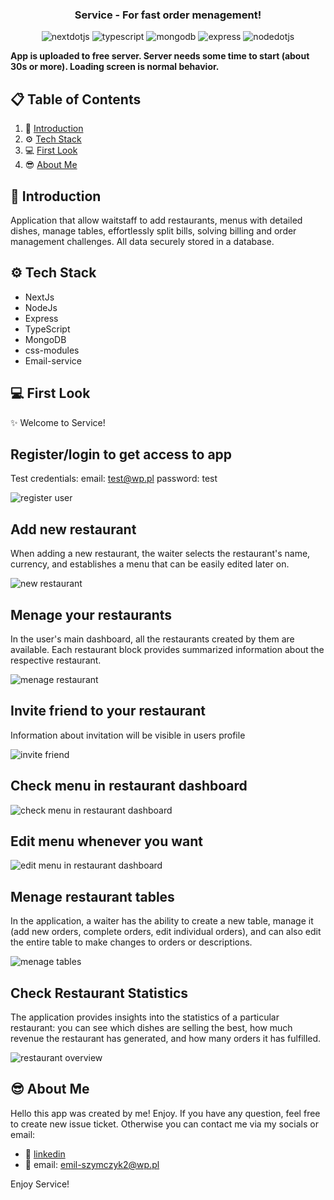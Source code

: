 <div align="center">

  <h3 align="center">Service - For fast order menagement!</h3>
  <div>
    <img src="https://img.shields.io/badge/-Next_JS-black?style=for-the-badge&logoColor=white&logo=nextdotjs&color=000000" alt="nextdotjs" />
    <img src="https://img.shields.io/badge/-TypeScript-black?style=for-the-badge&logoColor=white&logo=typescript&color=3178C6" alt="typescript" />
    <img src="https://img.shields.io/badge/-MongoDB-black?style=for-the-badge&logoColor=white&logo=mongodb&color=47A248" alt="mongodb" />
    <img src="https://img.shields.io/badge/-Node_JS-black?style=for-the-badge&logoColor=white&logo=express&color=000000" alt="express" />
    <img src="https://img.shields.io/badge/-Express-black?style=for-the-badge&logoColor=white&logo=nodedotjs&color=078509" alt="nodedotjs" />
  </div>

</div>

**App is uploaded to free server. Server needs some time to start (about 30s or more). Loading screen is normal behavior.**

## 📋 <a name="table">Table of Contents</a>

1. 📎 [Introduction](#introduction)
2. ⚙️ [Tech Stack](#tech-stack)
3. 💻 [First Look](#first-look)
4. 😎 [About Me](#about-me)

## <a name="introduction">📎 Introduction</a>

Application that allow waitstaff to add restaurants, menus with detailed dishes,
manage tables, effortlessly split bills, solving billing and order management
challenges. All data securely stored in a database.

## <a name="tech-stack">⚙️ Tech Stack</a>

- NextJs
- NodeJs
- Express
- TypeScript
- MongoDB
- css-modules
- Email-service

## <a name="first-look">💻 First Look</a>

✨ Welcome to Service!

## Register/login to get access to app

Test credentials:
email: test@wp.pl
password: test

![register user](./client/public/Service.jpg)

## Add new restaurant

When adding a new restaurant, the waiter selects the restaurant's name,
currency, and establishes a menu that can be easily edited later on.

![new restaurant](./client/public/makeNewRestaurant.jpg)

## Menage your restaurants

In the user's main dashboard, all the restaurants created by them are available.
Each restaurant block provides summarized information about the respective
restaurant.

![menage restaurant](./client/public/menageRestaurants.jpg)

## Invite friend to your restaurant

Information about invitation will be visible in users profile

![invite friend](./client/public/inivtationsMEnagment.jpg)

## Check menu in restaurant dashboard

![check menu in restaurant dashboard](./client/public/menageMenu.jpg)

## Edit menu whenever you want

![edit menu in restaurant dashboard](./client/public/editMenu.jpg)

## Menage restaurant tables

In the application, a waiter has the ability to create a new table, manage it
(add new orders, complete orders, edit individual orders), and can also edit the
entire table to make changes to orders or descriptions.

![menage tables](./client/public/menageTABLESrestaurant.jpg)

## Check Restaurant Statistics

The application provides insights into the statistics of a particular
restaurant: you can see which dishes are selling the best, how much revenue the
restaurant has generated, and how many orders it has fulfilled.

![restaurant overview](./client/public/overviewRestaurant.jpg)

## <a name="about-me">😎 About Me</a>

Hello this app was created by me! Enjoy. If you have any question, feel free to
create new issue ticket. Otherwise you can contact me via my socials or email:

- 📱 <a href="https://www.linkedin.com/in/emil-szymczyk-209613209/">linkedin</a>
- 📧 email: emil-szymczyk2@wp.pl


Enjoy Service!
